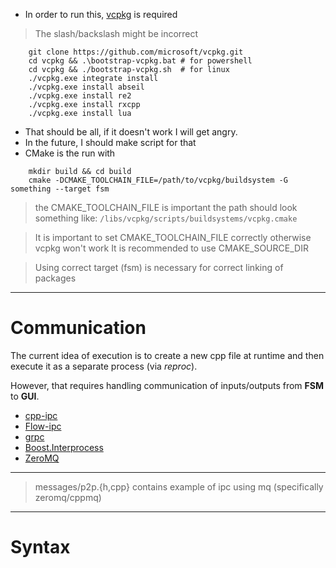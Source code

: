 - In order to run this, [vcpkg](https://learn.microsoft.com/en-us/vcpkg/get_started/get-started?pivots=shell-powershell) is required
> The slash/backslash might be incorrect
```shell
    git clone https://github.com/microsoft/vcpkg.git
    cd vcpkg && .\bootstrap-vcpkg.bat # for powershell
    cd vcpkg && ./bootstrap-vcpkg.sh  # for linux
    ./vcpkg.exe integrate install
    ./vcpkg.exe install abseil
    ./vcpkg.exe install re2
    ./vcpkg.exe install rxcpp
    ./vcpkg.exe install lua
```

- That should be all, if it doesn't work I will get angry.
- In the future, I should make script for that
- CMake is the run with

```shell
    mkdir build && cd build
    cmake -DCMAKE_TOOLCHAIN_FILE=/path/to/vcpkg/buildsystem -G something --target fsm
```

> the CMAKE_TOOLCHAIN_FILE is important
> the path should look something like:
>  `/libs/vcpkg/scripts/buildsystems/vcpkg.cmake`

> It is important to set CMAKE_TOOLCHAIN_FILE correctly otherwise vcpkg won't work
> It is recommended to use CMAKE_SOURCE_DIR

> Using correct target (fsm) is necessary for correct linking of packages

---

# Communication
The current idea of execution is to create a new cpp file at runtime and then
execute it as a separate process (via *reproc*).

However, that requires handling communication of inputs/outputs from __FSM__ to __GUI__.


- [cpp-ipc](https://github.com/mutouyun/cpp-ipc)
- [Flow-ipc](https://github.com/Flow-IPC/ipc)
- [grpc](https://grpc.io)
- [Boost.Interprocess](https://www.boost.org/doc/libs/1_84_0/doc/html/interprocess.html)
- [ZeroMQ](https://zeromq.org)

---

> messages/p2p.{h,cpp} contains example of ipc using mq (specifically zeromq/cppmq)

---

# Syntax